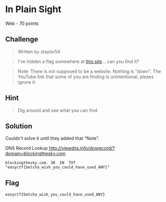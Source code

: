 # In Plain Sight
Web - 70 points

## Challenge 
> Written by ztaylor54

> I've hidden a flag somewhere at [this site](http://blockingthesky.com/)... can you find it?

> Note: There is not supposed to be a website. Nothing is "down". The YouTube link that some of you are finding is unintentional, pleaes ignore it.

## Hint
> Dig around and see what you can find


## Solution
Couldn't solve it until they added that "Note".

DNS Record Lookup
http://viewdns.info/dnsrecord/?domain=blockingthesky.com

	blockingthesky.com.	30	IN	TXT	 	"easyctf{betcha_wish_you_could_have_used_ANY}"

## Flag
`easyctf{betcha_wish_you_could_have_used_ANY}`